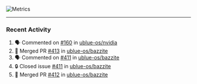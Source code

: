 ![Metrics](https://metrics.lecoq.io/KyleGospo?template=classic&base=header%2C%20activity%2C%20community%2C%20repositories%2C%20metadata&base.indepth=false&base.hireable=false&base.skip=false&config.timezone=America%2FLos_Angeles)

---
### Recent Activity
<!--START_SECTION:activity-->
1. 🗣 Commented on [#160](https://github.com/ublue-os/nvidia/issues/160#issuecomment-1751773421) in [ublue-os/nvidia](https://github.com/ublue-os/nvidia)
2. 🎉 Merged PR [#413](https://github.com/ublue-os/bazzite/pull/413) in [ublue-os/bazzite](https://github.com/ublue-os/bazzite)
3. 🗣 Commented on [#411](https://github.com/ublue-os/bazzite/issues/411#issuecomment-1751513493) in [ublue-os/bazzite](https://github.com/ublue-os/bazzite)
4. 🔒 Closed issue [#411](https://github.com/ublue-os/bazzite/issues/411) in [ublue-os/bazzite](https://github.com/ublue-os/bazzite)
5. 🎉 Merged PR [#412](https://github.com/ublue-os/bazzite/pull/412) in [ublue-os/bazzite](https://github.com/ublue-os/bazzite)
<!--END_SECTION:activity-->
